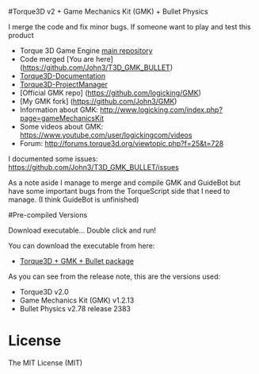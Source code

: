 #Torque3D v2 + Game Mechanics Kit (GMK) + Bullet Physics


I merge the code and fix minor bugs. If someone want to play and test this product

* Torque 3D Game Engine [main repository](https://github.com/GarageGames/Torque3D)
* Code merged [You are here] (https://github.com/John3/T3D_GMK_BULLET)
* [Torque3D-Documentation](https://github.com/GarageGames/Torque3D-Documentation)
* [Torque3D-ProjectManager](https://github.com/GarageGames/Torque3D-ProjectManager)
* [Official GMK repo] (https://github.com/logicking/GMK)
* [My GMK fork] (https://github.com/John3/GMK)
* Information about GMK: http://www.logicking.com/index.php?page=gameMechanicsKit 
* Some videos about GMK: https://www.youtube.com/user/logickingcom/videos
* Forum: http://forums.torque3d.org/viewtopic.php?f=25&t=728
 
I documented some issues: https://github.com/John3/T3D_GMK_BULLET/issues 

As a note aside I manage to merge and compile GMK and GuideBot but have some important bugs from the TorqueScript side that I need to manage. (I think GuideBot is unfinished)

#Pre-compiled Versions

Download executable... Double click and run!

You can download the executable from here:
* [ Torque3D + GMK + Bullet package](https://github.com/John3/T3D_GMK_BULLET/releases) 

As you can see from the release note, this are the versions used:

- Torque3D v2.0
- Game Mechanics Kit (GMK) v1.2.13
- Bullet Physics v2.78 release 2383

# License

The MIT License (MIT)
